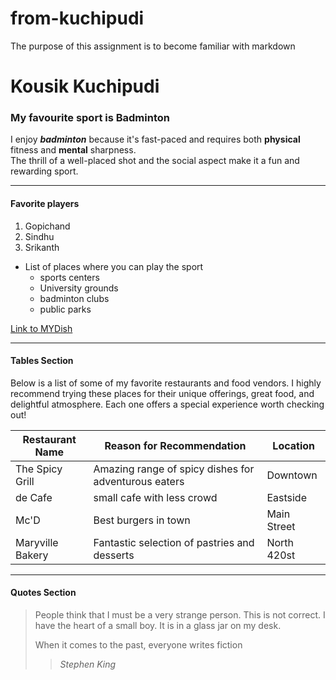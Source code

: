 # from-kuchipudi
The purpose of this assignment is to become familiar with markdown

# Kousik Kuchipudi
### My favourite sport is Badminton

I enjoy ***badminton*** because it's fast-paced and requires both **physical** fitness and **mental** sharpness.<br>The thrill of a well-placed shot and the social aspect make it a fun and rewarding sport.

--------------------------------------

#### Favorite players
1. Gopichand
2. Sindhu
3. Srikanth
* List of places where you can play the sport
    * sports centers
    * University grounds
    * badminton clubs
    * public parks

[Link to MYDish](MyDish.md)

----------------------------------------

#### Tables Section
Below is a list of some of my favorite restaurants and food vendors. I highly recommend trying these places for their unique offerings, great food, and delightful atmosphere. Each one offers a special experience worth checking out!
 
| Restaurant Name      | Reason for Recommendation                          | Location          |
|----------------------|----------------------------------------------------|-------------------|
| The Spicy Grill       | Amazing range of spicy dishes for adventurous eaters | Downtown  |
| de Cafe     | small cafe with less crowd | Eastside          |
| Mc'D    | Best burgers in town | Main Street       |
| Maryville Bakery       | Fantastic selection of pastries and desserts       | North 420st |

--------------

#### Quotes Section

> People think that I must be a very strange person. This is not correct. I have the heart of a small boy. It is in a glass jar on my desk.
>
> When it comes to the past, everyone writes fiction
>> *Stephen King*